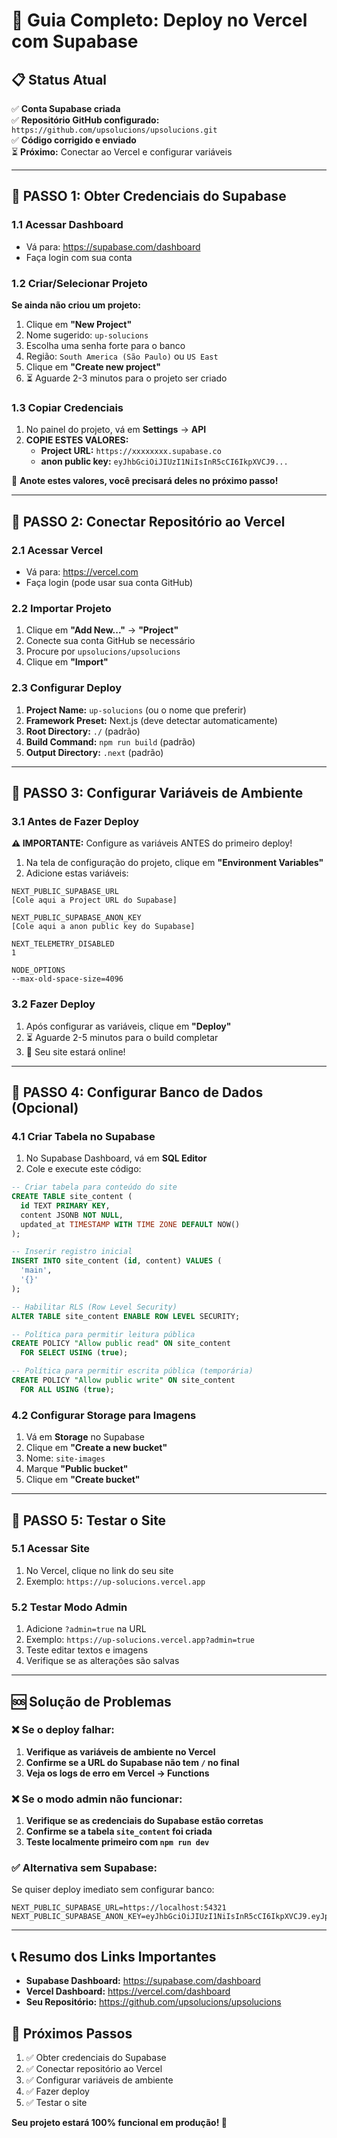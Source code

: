 # 🚀 Guia Completo: Deploy no Vercel com Supabase

## 📋 Status Atual
✅ **Conta Supabase criada**  
✅ **Repositório GitHub configurado:** `https://github.com/upsolucions/upsolucions.git`  
✅ **Código corrigido e enviado**  
⏳ **Próximo:** Conectar ao Vercel e configurar variáveis

---

## 🎯 PASSO 1: Obter Credenciais do Supabase

### 1.1 Acessar Dashboard
- Vá para: https://supabase.com/dashboard
- Faça login com sua conta

### 1.2 Criar/Selecionar Projeto
**Se ainda não criou um projeto:**
1. Clique em **"New Project"**
2. Nome sugerido: `up-solucions`
3. Escolha uma senha forte para o banco
4. Região: `South America (São Paulo)` ou `US East`
5. Clique em **"Create new project"**
6. ⏳ Aguarde 2-3 minutos para o projeto ser criado

### 1.3 Copiar Credenciais
1. No painel do projeto, vá em **Settings** → **API**
2. **COPIE ESTES VALORES:**
   - **Project URL:** `https://xxxxxxxx.supabase.co`
   - **anon public key:** `eyJhbGciOiJIUzI1NiIsInR5cCI6IkpXVCJ9...`

📝 **Anote estes valores, você precisará deles no próximo passo!**

---

## 🎯 PASSO 2: Conectar Repositório ao Vercel

### 2.1 Acessar Vercel
- Vá para: https://vercel.com
- Faça login (pode usar sua conta GitHub)

### 2.2 Importar Projeto
1. Clique em **"Add New..."** → **"Project"**
2. Conecte sua conta GitHub se necessário
3. Procure por `upsolucions/upsolucions`
4. Clique em **"Import"**

### 2.3 Configurar Deploy
1. **Project Name:** `up-solucions` (ou o nome que preferir)
2. **Framework Preset:** Next.js (deve detectar automaticamente)
3. **Root Directory:** `./` (padrão)
4. **Build Command:** `npm run build` (padrão)
5. **Output Directory:** `.next` (padrão)

---

## 🎯 PASSO 3: Configurar Variáveis de Ambiente

### 3.1 Antes de Fazer Deploy
**⚠️ IMPORTANTE:** Configure as variáveis ANTES do primeiro deploy!

1. Na tela de configuração do projeto, clique em **"Environment Variables"**
2. Adicione estas variáveis:

```env
NEXT_PUBLIC_SUPABASE_URL
[Cole aqui a Project URL do Supabase]

NEXT_PUBLIC_SUPABASE_ANON_KEY
[Cole aqui a anon public key do Supabase]

NEXT_TELEMETRY_DISABLED
1

NODE_OPTIONS
--max-old-space-size=4096
```

### 3.2 Fazer Deploy
1. Após configurar as variáveis, clique em **"Deploy"**
2. ⏳ Aguarde 2-5 minutos para o build completar
3. 🎉 Seu site estará online!

---

## 🎯 PASSO 4: Configurar Banco de Dados (Opcional)

### 4.1 Criar Tabela no Supabase
1. No Supabase Dashboard, vá em **SQL Editor**
2. Cole e execute este código:

```sql
-- Criar tabela para conteúdo do site
CREATE TABLE site_content (
  id TEXT PRIMARY KEY,
  content JSONB NOT NULL,
  updated_at TIMESTAMP WITH TIME ZONE DEFAULT NOW()
);

-- Inserir registro inicial
INSERT INTO site_content (id, content) VALUES (
  'main',
  '{}'
);

-- Habilitar RLS (Row Level Security)
ALTER TABLE site_content ENABLE ROW LEVEL SECURITY;

-- Política para permitir leitura pública
CREATE POLICY "Allow public read" ON site_content
  FOR SELECT USING (true);

-- Política para permitir escrita pública (temporária)
CREATE POLICY "Allow public write" ON site_content
  FOR ALL USING (true);
```

### 4.2 Configurar Storage para Imagens
1. Vá em **Storage** no Supabase
2. Clique em **"Create a new bucket"**
3. Nome: `site-images`
4. Marque **"Public bucket"**
5. Clique em **"Create bucket"**

---

## 🎯 PASSO 5: Testar o Site

### 5.1 Acessar Site
1. No Vercel, clique no link do seu site
2. Exemplo: `https://up-solucions.vercel.app`

### 5.2 Testar Modo Admin
1. Adicione `?admin=true` na URL
2. Exemplo: `https://up-solucions.vercel.app?admin=true`
3. Teste editar textos e imagens
4. Verifique se as alterações são salvas

---

## 🆘 Solução de Problemas

### ❌ Se o deploy falhar:
1. **Verifique as variáveis de ambiente no Vercel**
2. **Confirme se a URL do Supabase não tem `/` no final**
3. **Veja os logs de erro em Vercel → Functions**

### ❌ Se o modo admin não funcionar:
1. **Verifique se as credenciais do Supabase estão corretas**
2. **Confirme se a tabela `site_content` foi criada**
3. **Teste localmente primeiro com `npm run dev`**

### ✅ Alternativa sem Supabase:
Se quiser deploy imediato sem configurar banco:
```env
NEXT_PUBLIC_SUPABASE_URL=https://localhost:54321
NEXT_PUBLIC_SUPABASE_ANON_KEY=eyJhbGciOiJIUzI1NiIsInR5cCI6IkpXVCJ9.eyJpc3MiOiJzdXBhYmFzZS1kZW1vIiwicm9sZSI6ImFub24iLCJleHAiOjE5ODM4MTI5OTZ9.CRXP1A7WOeoJeXxjNni43kdQwgnWNReilDMblYTn_I0
```

---

## 📞 Resumo dos Links Importantes

- **Supabase Dashboard:** https://supabase.com/dashboard
- **Vercel Dashboard:** https://vercel.com/dashboard
- **Seu Repositório:** https://github.com/upsolucions/upsolucions

## 🎉 Próximos Passos
1. ✅ Obter credenciais do Supabase
2. ✅ Conectar repositório ao Vercel
3. ✅ Configurar variáveis de ambiente
4. ✅ Fazer deploy
5. ✅ Testar o site

**Seu projeto estará 100% funcional em produção! 🚀**
